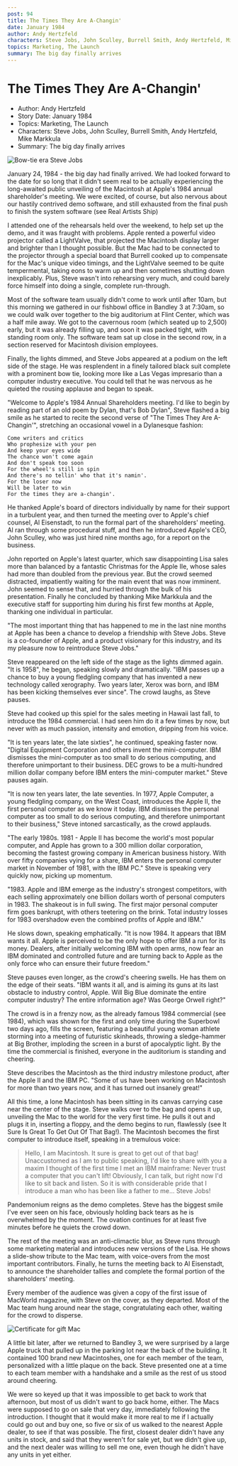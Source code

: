 ```yaml
---
post: 94
title: The Times They Are A-Changin'
date: January 1984
author: Andy Hertzfeld
characters: Steve Jobs, John Sculley, Burrell Smith, Andy Hertzfeld, Mike Markkula
topics: Marketing, The Launch
summary: The big day finally arrives
---
```


# The Times They Are A-Changin'
* Author: Andy Hertzfeld
* Story Date: January 1984
* Topics: Marketing, The Launch
* Characters: Steve Jobs, John Sculley, Burrell Smith, Andy Hertzfeld, Mike Markkula
* Summary: The big day finally arrives

![Bow-tie era Steve Jobs](images/Macintosh/bowtiesteve.jpg) 

January 24, 1984 - the big day had finally arrived.  We had looked forward to the date for so long that it didn't seem real to be actually experiencing the long-awaited public unveiling of the Macintosh at Apple's 1984 annual shareholder's meeting. We were excited, of course, but also nervous about our hastily contrived demo software, and still exhausted from the final push to finish the system software (see Real Artists Ship)

I attended one of the rehearsals held over the weekend, to help set up the demo, and it was fraught with problems.  Apple rented a powerful video projector called a LightValve, that projected the Macintosh display larger and brighter than I thought possible.  But the Mac had to be connected to the projector through a special board that Burrell cooked up to compensate for the Mac's unique video timings, and the LightValve seemed to be quite tempermental, taking eons to warm up and then sometimes shutting down inexplicably.  Plus, Steve wasn't into rehearsing very much, and could barely force himself into doing a single, complete run-through.

Most of the software team usually didn't come to work until after 10am, but this morning we gathered in our fishbowl office in Bandley 3 at 7:30am, so we could walk over together to the big auditorium at Flint Center, which was a half mile away.  We got to the cavernous room (which seated up to 2,500) early, but it was already filling up, and soon it was packed tight, with standing room only.  The software team sat up close in the second row, in a section reserved for Macintosh division employees.

Finally, the lights dimmed, and Steve Jobs appeared at a podium on the left side of the stage.  He was resplendent in a finely tailored black suit complete with a prominent bow tie, looking more like a Las Vegas impresario than a computer industry executive.  You could tell that he was nervous as he quieted the rousing applause and began to speak.

"Welcome to Apple's 1984 Annual Shareholders meeting.  I'd like to begin by reading part of an old poem by Dylan, that's Bob Dylan", Steve flashed a big smile as he started to recite the second verse of "The Times They Are A-Changin'", stretching an occasional vowel in a Dylanesque fashion:

```
Come writers and critics
Who prophesize with your pen
And keep your eyes wide
The chance won't come again
And don't speak too soon
For the wheel's still in spin
And there's no tellin' who that it's namin'.
For the loser now
Will be later to win
For the times they are a-changin'.
```

He thanked Apple's board of directors individually by name for their support in a turbulent year, and then turned the meeting over to Apple's chief counsel, Al Eisenstadt, to run the formal part of the shareholders' meeting.  Al ran through some procedural stuff, and then he introduced Apple's CEO, John Sculley, who was just hired nine months ago, for a report on the business.

John reported on Apple's latest quarter, which saw disappointing Lisa sales more than balanced by a fantastic Christmas for the Apple IIe, whose sales had more than doubled from the previous year.  But the crowd seemed distracted, impatiently waiting for the main event that was now imminent.  John seemed to sense that, and hurried through the bulk of his presentation.  Finally he concluded by thanking Mike Markkula and the executive staff for supporting him during his first few months at Apple, thanking one individual in particular.

"The most important thing that has happened to me in the last nine months at Apple has been a chance to develop a friendship with Steve Jobs.  Steve is a co-founder of Apple, and a product visionary for this industry, and its my pleasure now to reintroduce Steve Jobs."

Steve reappeared on the left side of the stage  as the lights dimmed again. "It is 1958", he began, speaking slowly and dramatically. "IBM passes up a chance to buy a young fledgling company that has invented a new technology called xerography.  Two years later, Xerox was born, and IBM has been kicking themselves ever since".  The crowd laughs, as Steve pauses.

Steve had cooked up this spiel for the sales meeting in Hawaii last fall, to introduce the 1984 commercial.  I had seen him do it a few times by now, but never with as much passion, intensity and emotion, dripping from his voice.

"It is ten years later, the late sixties", he continued, speaking faster now. "Digital Equipment Corporation and others invent the mini-computer.  IBM dismisses the mini-computer as too small to do serious computing, and therefore unimportant to their business.  DEC grows to be a multi-hundred million dollar company before IBM enters the mini-computer market."  Steve pauses again.

"It is now ten years later, the late seventies. In 1977, Apple Computer, a young fledgling company, on the West Coast, introduces the Apple II, the first personal computer as we know it today. IBM dismisses the personal computer as too small to do serious computing, and therefore unimportant to their business," Steve intoned sarcastically, as the crowd applauds.

"The early 1980s.  1981 - Apple II has become the world's most popular computer, and Apple has grown to a 300 million dollar corporation, becoming the fastest growing company in American business history.  With over fifty companies vying for a share, IBM enters the personal computer market in November of 1981, with the IBM PC."  Steve is speaking very quickly now, picking up momentum.

"1983.  Apple and IBM emerge as the industry's strongest competitors, with each selling approximately one billion dollars worth of personal computers in 1983.  The shakeout is in full swing.  The first major personal computer firm goes bankrupt, with others teetering on the brink.  Total industry losses for 1983 overshadow even the combined profits of Apple and IBM."

He slows down, speaking emphatically.  "It is now 1984.  It appears that IBM wants it all.  Apple is perceived to be the only hope to offer IBM a run for its money. Dealers, after initially welcoming IBM with open arms, now fear an IBM dominated and controlled future and are turning back to Apple as the only force who can ensure their future freedom."

Steve pauses even longer, as the crowd's cheering swells.  He has them on the edge of their seats.  "IBM wants it all, and is aiming its guns at its last obstacle to industry control, Apple.  Will Big  Blue dominate the entire computer industry?  The entire information age? Was George Orwell right?"

The crowd is in a frenzy now, as the already famous 1984 commercial (see 1984), which was shown for the first and only time during the Superbowl two days ago, fills the screen, featuring a beautiful young woman athlete storming into a meeting of futuristic skinheads, throwing a sledge-hammer at Big Brother, imploding the screen in a burst of apocalyptic light.  By the time the commercial is finished, everyone in the auditorium is standing and cheering.

Steve describes the Macintosh as the third industry milestone product, after the Apple II and the IBM PC. "Some of us have been working on Macintosh for more than two years now, and it has turned out insanely great!"

All this time, a lone Macintosh has been sitting in its canvas carrying case near the center of the stage.  Steve walks over to the bag and opens it up, unveiling the Mac to the world for the very first time.  He pulls it out and plugs it in, inserting a floppy, and the demo begins to run, flawlessly (see It Sure Is Great To Get Out Of That Bag!).  The Macintosh becomes the first computer to introduce itself, speaking in a tremulous voice:
    
> Hello, I am Macintosh.  It sure is great to get out of that bag! Unaccustomed as I am to public speaking, I'd like to share with you a maxim I thought of the first time I met an IBM mainframe: Never trust a computer that you can't lift! Obviously, I can talk, but right now I'd like to sit back and listen.  So it is with considerable pride that I introduce a man who has been like a father to me... Steve Jobs!

Pandemonium reigns as the demo completes.  Steve has the biggest smile I've ever seen on his face, obviously holding back tears as he is overwhelmed by the moment.  The ovation continues for at least five minutes before he quiets the crowd down.

The rest of the meeting was an anti-climactic blur, as Steve runs through some marketing material and introduces new versions of the Lisa.  He shows a slide-show tribute to the Mac team, with voice-overs from the most important contributors.  Finally, he turns the meeting back to Al Eisenstadt, to announce the shareholder tallies and complete the formal portion of the shareholders' meeting.

Every member of the audience was given a copy of the first issue of MacWorld magazine, with Steve on the cover, as they departed.  Most of the Mac team hung around near the stage, congratulating each other, waiting for the crowd to disperse.

![Certificate for gift Mac](images/Macintosh/certificate.jpg)

A little bit later, after we returned to Bandley 3, we were surprised by a large Apple truck that pulled up in the parking lot near the back of the building.  It contained 100 brand new Macintoshes, one for each member of the team, personalized with a little plaque on the back. Steve presented one at a time to each team member with a handshake and a smile as the rest of us stood around cheering.

We were so keyed up that it was impossible to get back to work that afternoon, but most of us didn't want to go back home, either.  The Macs were supposed to go on sale that very day, immediately following the introduction.  I thought that it would make it more real to me if I actually could go out and buy one, so five or six of us walked to the nearest Apple dealer, to see if that was possible.  The first, closest dealer didn't have any units in stock, and said that they weren't for sale yet, but we didn't give up, and the next dealer was willing to sell me one, even though he didn't have any units in yet either.